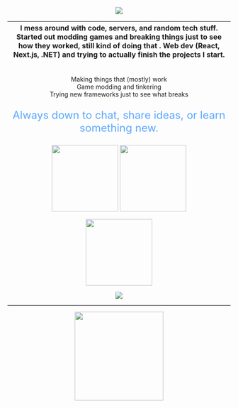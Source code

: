 <p align="center">
  <img src="https://readme-typing-svg.herokuapp.com??font=Montserrat&weight=600&size=32&duration=3000&color=2DBA4E&center=true&vCenter=true&width=750&lines=Hey!+%F0%9F%91%8B;I'm+Mihai;Welcome+to+my+GitHub!;I+like+building+and+breaking+things+with+code." />
</p>

| I mess around with code, servers, and random tech stuff. Started out modding games and breaking things just to see how they worked, still kind of doing that . Web dev (React, Next.js, .NET) and trying to actually finish the projects I start. |
| --- |

<p align="center"> 
  <br>Making things that (mostly) work  
  <br>Game modding and tinkering  
  <br>Trying new frameworks just to see what breaks  
</p>

<p align="center" style="font-size: 24px; color: #58A6FF; animation: fadeIn 3s ease-out;">
  Always down to chat, share ideas, or learn something new.
</p>

<p align="center">
  <img src="https://github-readme-stats.vercel.app/api?username=mihaicm93&show_icons=true&theme=github_dark&hide_border=true" style="height: 150px; width: auto;" />
  <img src="https://github-readme-stats.vercel.app/api/top-langs/?username=mihaicm93&layout=donut&theme=github_dark&hide_border=true" style="height: 150px; width: auto;" />
</p>

<p align="center">
  <img src="https://github-profile-summary-cards.vercel.app/api/cards/profile-details?username=mihaicm93&theme=transparent&hide_border=true" style="height: 150px; width: auto;" />
</p>

<p align="center">
  <img src="https://skillicons.dev/icons?i=html,css,js,python,react,nextjs,vercel,dotnet,blazor,csharp" />
</p>

***

<p align="center">
  <img src="https://i.imgur.com/BoCu2Ve.gif?raw=true" width="200" align="center" />
</p>
